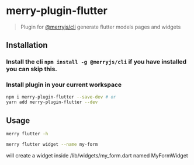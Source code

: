 # merry-plugin-flutter

> Plugin for [@merryjs/cli](https://github.com/merryjs/cli)
> generate flutter models pages and widgets

## Installation

### Install the cli `npm install -g @merryjs/cli` if you have installed you can skip this.

### Install plugin in your current workspace

```sh
npm i merry-plugin-flutter --save-dev # or
yarn add merry-plugin-flutter --dev
```

## Usage

```sh
merry flutter -h
```


```sh
merry flutter widget --name my-form 
```
will create a widget inside /lib/widgets/my_form.dart named MyFormWidget
